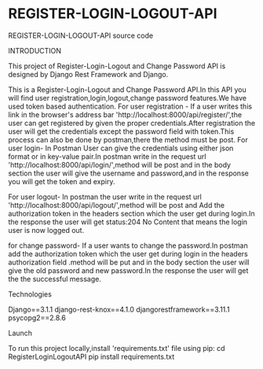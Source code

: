 # REGISTER-LOGIN-LOGOUT-API
REGISTER-LOGIN-LOGOUT-API source code

INTRODUCTION

This project of Register-Login-Logout and Change Password API is designed by Django Rest Framework and Django.

This is a Register-Login-Logout and Change Password API.In this API you will find user registration,login,logout,change password features.We have used token based authentication.
For user registration -
If a user writes this link in the browser's address bar 'http://localhost:8000/api/register/',the user can get registered by given the proper credentials.After registration the user
will get the credentials except the password field with token.This process can also be done by postman,there the method must be post.
For user login-
In Postman User can give the credentials using either json format or in key-value pair.In postman write in the request url 'http://localhost:8000/api/login/',method will be post
and in the body section the user will give the username and password,and in the response you will get the token and expiry.

For user logout-
In postman the user write in the request url 'http://localhost:8000/api/logout/',method will be post and Add the authorization token in the headers section which the user get 
during login.In the response the user will get status:204 No Content that means the login user is now logged out.  



for change password-
If a user wants to change the password.In postman add the authorization token which the user get during login in the headers authorization field .method will be put and in the body
section the user will give the old password and new password.In the response the user will get the the successful message.

Technologies

Django==3.1.1
django-rest-knox==4.1.0
djangorestframework==3.11.1
psycopg2==2.8.6

Launch

To run this project locally,install 'requirements.txt' file using pip: cd RegisterLoginLogoutAPI pip install requirements.txt

